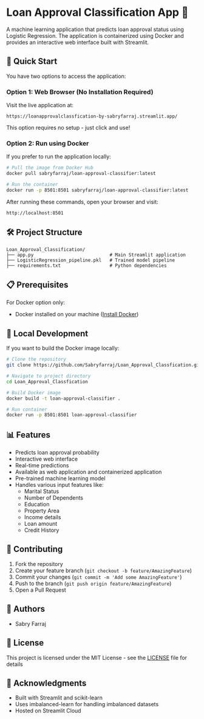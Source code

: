 # Loan Approval Classification App 🏦

A machine learning application that predicts loan approval status using Logistic Regression. The application is containerized using Docker and provides an interactive web interface built with Streamlit.

## 🚀 Quick Start

You have two options to access the application:

### Option 1: Web Browser (No Installation Required)
Visit the live application at:
```
https://loanapprovalclassfication-by-sabryfarraj.streamlit.app/
```
This option requires no setup - just click and use!

### Option 2: Run using Docker

If you prefer to run the application locally:

```bash
# Pull the image from Docker Hub
docker pull sabryfarraj/loan-approval-classifier:latest

# Run the container
docker run -p 8501:8501 sabryfarraj/loan-approval-classifier:latest
```

After running these commands, open your browser and visit:
```
http://localhost:8501
```

## 🛠️ Project Structure
```
Loan_Approval_Classification/
├── app.py                            # Main Streamlit application
├── LogisticRegression_pipeline.pkl   # Trained model pipeline
├── requirements.txt                  # Python dependencies
```

## 📋 Prerequisites
For Docker option only:
- Docker installed on your machine ([Install Docker](https://docs.docker.com/get-docker/))

## 🔧 Local Development

If you want to build the Docker image locally:

```bash
# Clone the repository
git clone https://github.com/Sabryfarraj/Loan_Approval_Classfication.git

# Navigate to project directory
cd Loan_Approval_Classfication

# Build Docker image
docker build -t loan-approval-classifier .

# Run container
docker run -p 8501:8501 loan-approval-classifier
```

## 📊 Features
- Predicts loan approval probability
- Interactive web interface
- Real-time predictions
- Available as web application and containerized application
- Pre-trained machine learning model
- Handles various input features like:
  - Marital Status
  - Number of Dependents
  - Education
  - Property Area
  - Income details
  - Loan amount
  - Credit History

## 🤝 Contributing
1. Fork the repository
2. Create your feature branch (`git checkout -b feature/AmazingFeature`)
3. Commit your changes (`git commit -m 'Add some AmazingFeature'`)
4. Push to the branch (`git push origin feature/AmazingFeature`)
5. Open a Pull Request

## 📝 Authors
- Sabry Farraj

## 📄 License
This project is licensed under the MIT License - see the [LICENSE](LICENSE) file for details

## 🙏 Acknowledgments
- Built with Streamlit and scikit-learn
- Uses imbalanced-learn for handling imbalanced datasets
- Hosted on Streamlit Cloud
